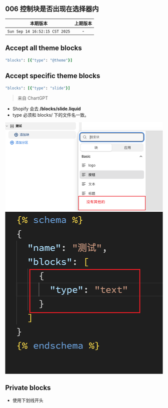 
## 006 控制块是否出现在选择器内

|本期版本|上期版本
|:---:|:---:
`Sun Sep 14 16:52:15 CST 2025` | -


## Accept all theme blocks

```ruby
"blocks": [{"type": "@theme"}]
```





## Accept specific theme blocks

```ruby
"blocks": [{"type": "slide"}]
```



> 来自 ChartGPT

* Shopify 会去 **/blocks/slide.liquid**
* type 必须和 blocks/ 下的文件名一致。



<img src="./01.png">

<img src="./02.png">





## Private blocks



* 使用下划线开头